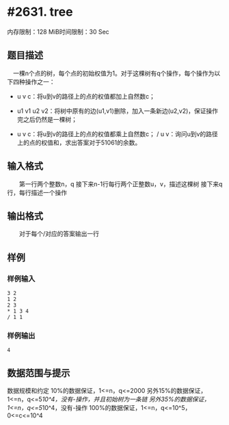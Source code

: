 # #2631. tree

内存限制：128 MiB时间限制：30 Sec

## 题目描述

　一棵n个点的树，每个点的初始权值为1。对于这棵树有q个操作，每个操作为以下四种操作之一：
+ u v c：将u到v的路径上的点的权值都加上自然数c；
- u1 v1 u2 v2：将树中原有的边(u1,v1)删除，加入一条新边(u2,v2)，保证操作完之后仍然是一棵树；
* u v c：将u到v的路径上的点的权值都乘上自然数c；
/ u v：询问u到v的路径上的点的权值和，求出答案对于51061的余数。

## 输入格式

　　第一行两个整数n，q
接下来n-1行每行两个正整数u，v，描述这棵树
接下来q行，每行描述一个操作

## 输出格式

　　对于每个/对应的答案输出一行

## 样例

### 样例输入

    
    3 2
    1 2
    2 3
    * 1 3 4
    / 1 1
    
    
    

### 样例输出

    
    4
    
     
    
    

## 数据范围与提示

数据规模和约定
10%的数据保证，1<=n，q<=2000
另外15%的数据保证，1<=n，q<=5*10^4，没有-操作，并且初始树为一条链
另外35%的数据保证，1<=n，q<=5*10^4，没有-操作
100%的数据保证，1<=n，q<=10^5，0<=c<=10^4
